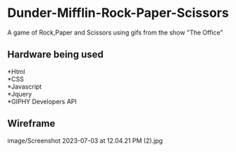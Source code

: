 # Dunder-Mifflin-Rock-Paper-Scissors
A game of Rock,Paper and Scissors using gifs from the show "The Office"

## Hardware being used
*Html<br>
*CSS<br>
*Javascript<br>
*Jquery<br>
*GIPHY Developers API

## Wireframe
image/Screenshot 2023-07-03 at 12.04.21 PM (2).jpg
